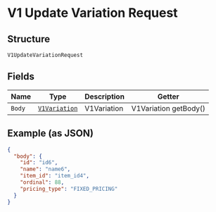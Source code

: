 
# V1 Update Variation Request

## Structure

`V1UpdateVariationRequest`

## Fields

| Name | Type | Description | Getter |
|  --- | --- | --- | --- |
| `Body` | [`V1Variation`](/doc/models/v1-variation.md) | V1Variation | V1Variation getBody() |

## Example (as JSON)

```json
{
  "body": {
    "id": "id6",
    "name": "name6",
    "item_id": "item_id4",
    "ordinal": 88,
    "pricing_type": "FIXED_PRICING"
  }
}
```

